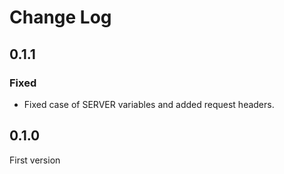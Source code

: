 # Change Log

## 0.1.1

### Fixed

- Fixed case of SERVER variables and added request headers.

## 0.1.0

First version
